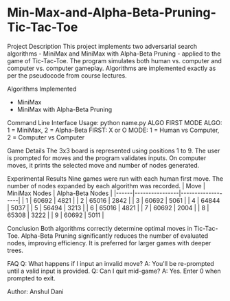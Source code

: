 # Min-Max-and-Alpha-Beta-Pruning-Tic-Tac-Toe
Project Description
This project implements two adversarial search algorithms - MiniMax and MiniMax with Alpha-Beta
Pruning - applied to the game of Tic-Tac-Toe. The program simulates both human vs. computer and
computer vs. computer gameplay. Algorithms are implemented exactly as per the pseudocode from
course lectures.

Algorithms Implemented
- MiniMax
- MiniMax with Alpha-Beta Pruning

Command Line Interface
Usage: python name.py ALGO FIRST MODE
ALGO: 1 = MiniMax, 2 = Alpha-Beta
FIRST: X or O
MODE: 1 = Human vs Computer, 2 = Computer vs Computer

Game Details
The 3x3 board is represented using positions 1 to 9. The user is prompted for moves and the
program validates inputs. On computer moves, it prints the selected move and number of nodes
generated.

Experimental Results
Nine games were run with each human first move. The number of nodes expanded by each
algorithm was recorded.
| Move | MiniMax Nodes | Alpha-Beta Nodes |
|------|----------------|-------------------|
| 1 | 60692 | 4821 |
| 2 | 65016 | 2842 |
| 3 | 60692 | 5061 |
| 4 | 64844 | 5037 |
| 5 | 56494 | 3213 |
| 6 | 65016 | 4821 |
| 7 | 60692 | 2004 |
| 8 | 65308 | 3222 |
| 9 | 60692 | 5011 |

Conclusion
Both algorithms correctly determine optimal moves in Tic-Tac-Toe. Alpha-Beta Pruning significantly
reduces the number of evaluated nodes, improving efficiency. It is preferred for larger games with
deeper trees.

FAQ
Q: What happens if I input an invalid move?
A: You'll be re-prompted until a valid input is provided.
Q: Can I quit mid-game?
A: Yes. Enter 0 when prompted to exit.

Author:
Anshul Dani
